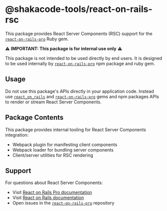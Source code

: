 # @shakacode-tools/react-on-rails-rsc

This package provides React Server Components (RSC) support for the [`react-on-rails-pro`](https://github.com/shakacode/react_on_rails_pro) Ruby gem. 

⚠️ **IMPORTANT: This package is for internal use only** ⚠️

This package is not intended to be used directly by end users. It is designed to be used internally by [`react-on-rails-pro`](https://github.com/shakacode/react_on_rails_pro) npm package and ruby gem.

## Usage

Do not use this package's APIs directly in your application code. Instead use [`react_on_rails`](https://github.com/shakacode/react_on_rails) and [`react-on-rails-pro`](https://github.com/shakacode/react_on_rails_pro) gems and npm packages APIs to render or stream React Server Components.

## Package Contents

This package provides internal tooling for React Server Components integration:
- Webpack plugin for manifesting client components
- Webpack loader for bundling server components
- Client/server utilities for RSC rendering

## Support

For questions about React Server Components:
- Visit [React on Rails Pro documentation](https://www.shakacode.com/react-on-rails-pro/docs/)
- Visit [React on Rails documentation](https://www.shakacode.com/react-on-rails/docs/)
- Open issues in the [`react-on-rails-pro`](https://github.com/shakacode/react_on_rails_pro/issues) repository
